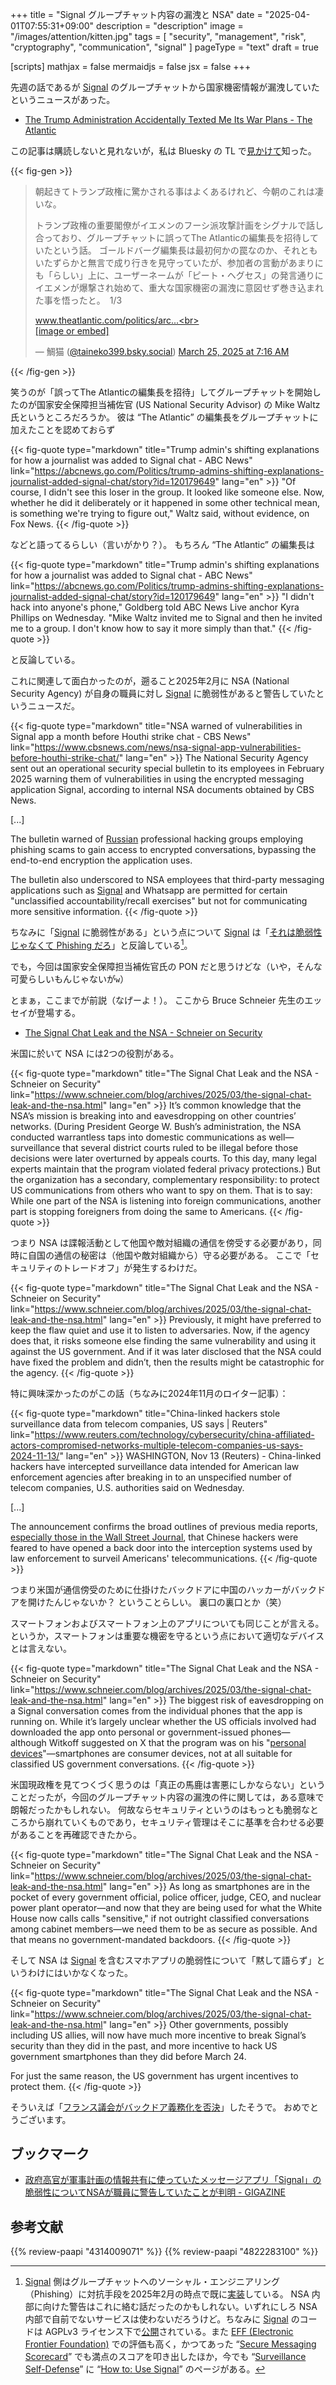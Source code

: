 +++
title = "Signal グループチャット内容の漏洩と NSA"
date =  "2025-04-01T07:55:31+09:00"
description = "description"
image = "/images/attention/kitten.jpg"
tags = [ "security", "management", "risk", "cryptography", "communication", "signal" ]
pageType = "text"
draft = true

[scripts]
  mathjax = false
  mermaidjs = false
  jsx = false
+++

先週の話であるが [Signal] のグループチャットから国家機密情報が漏洩していたというニュースがあった。

- [The Trump Administration Accidentally Texted Me Its War Plans - The Atlantic](https://www.theatlantic.com/politics/archive/2025/03/trump-administration-accidentally-texted-me-its-war-plans/682151/)

この記事は購読しないと見れないが，私は Bluesky の TL で[見かけて](https://bsky.app/profile/taineko399.bsky.social/post/3ll5ru4pebc2g "朝起きてトランプ政権に驚かされる事はよくあるけれど、今朝のこれは凄いな。...")知った。

{{< fig-gen >}}
<blockquote class="bluesky-embed" data-bluesky-uri="at://did:plc:gknmy4fk7o2yocdywvtue5il/app.bsky.feed.post/3ll5ru4pebc2g" data-bluesky-cid="bafyreiemvh5lrqrbj4t45aasrmz2hbyofpi22o3po7vtddcqy7ywolpp44" data-bluesky-embed-color-mode="system"><p lang="ja">朝起きてトランプ政権に驚かされる事はよくあるけれど、今朝のこれは凄いな。

トランプ政権の重要閣僚がイエメンのフーシ派攻撃計画をシグナルで話し合っており、グループチャットに誤ってThe Atlanticの編集長を招待していたという話。
ゴールドバーグ編集長は最初何かの罠なのか、それともいたずらかと無言で成り行きを見守っていたが、参加者の言動があまりにも「らしい」上に、ユーザーネームが「ピート・ヘグセス」の発言通りにイエメンが爆撃され始めて、重大な国家機密の漏洩に意図せず巻き込まれた事を悟ったと。　1/3

www.theatlantic.com/politics/arc...<br><br><a href="https://bsky.app/profile/did:plc:gknmy4fk7o2yocdywvtue5il/post/3ll5ru4pebc2g?ref_src=embed">[image or embed]</a></p>&mdash; 鯛猫 (<a href="https://bsky.app/profile/did:plc:gknmy4fk7o2yocdywvtue5il?ref_src=embed">@taineko399.bsky.social</a>) <a href="https://bsky.app/profile/did:plc:gknmy4fk7o2yocdywvtue5il/post/3ll5ru4pebc2g?ref_src=embed">March 25, 2025 at 7:16 AM</a></blockquote><script async src="https://embed.bsky.app/static/embed.js" charset="utf-8"></script>
{{< /fig-gen >}}

笑うのが「誤ってThe Atlanticの編集長を招待」してグループチャットを開始したのが国家安全保障担当補佐官 (US National Security Advisor) の Mike Waltz 氏というところだろうか。
彼は “The Atlantic” の編集長をグループチャットに加えたことを認めておらず

{{< fig-quote type="markdown" title="Trump admin's shifting explanations for how a journalist was added to Signal chat - ABC News" link="https://abcnews.go.com/Politics/trump-admins-shifting-explanations-journalist-added-signal-chat/story?id=120179649" lang="en" >}}
"Of course, I didn't see this loser in the group. It looked like someone else. Now, whether he did it deliberately or it happened in some other technical mean, is something we're trying to figure out," Waltz said, without evidence, on Fox News.
{{< /fig-quote >}}

などと語ってるらしい（言いがかり？）。
もちろん “The Atlantic” の編集長は

{{< fig-quote type="markdown" title="Trump admin's shifting explanations for how a journalist was added to Signal chat - ABC News" link="https://abcnews.go.com/Politics/trump-admins-shifting-explanations-journalist-added-signal-chat/story?id=120179649" lang="en" >}}
"I didn't hack into anyone's phone," Goldberg told ABC News Live anchor Kyra Phillips on Wednesday. "Mike Waltz invited me to Signal and then he invited me to a group. I don't know how to say it more simply than that."
{{< /fig-quote >}}

と反論している。

これに関連して面白かったのが，遡ること2025年2月に NSA (National Security Agency) が自身の職員に対し [Signal] に脆弱性があると警告していたというニュースだ。

{{< fig-quote type="markdown" title="NSA warned of vulnerabilities in Signal app a month before Houthi strike chat - CBS News" link="https://www.cbsnews.com/news/nsa-signal-app-vulnerabilities-before-houthi-strike-chat/" lang="en" >}}
The National Security Agency sent out an operational security special bulletin to its employees in February 2025 warning them of vulnerabilities in using the encrypted messaging application Signal, according to internal NSA documents obtained by CBS News.

[...]

The bulletin warned of [Russian](https://www.cbsnews.com/news/trump-envoy-steve-witkoff-signal-text-group-chat-russia-putin/) professional hacking groups employing phishing scams to gain access to encrypted conversations, bypassing the end-to-end encryption the application uses. 

The bulletin also underscored to NSA employees that third-party messaging applications such as [Signal](https://www.cbsnews.com/news/what-is-signal-app-messaging/) and Whatsapp are permitted for certain "unclassified accountability/recall exercises" but not for communicating more sensitive information.
{{< /fig-quote >}}

ちなみに「[Signal] に脆弱性がある」という点について [Signal] は「[それは脆弱性じゃなくて Phishing だろ](https://x.com/signalapp/status/1904666111989166408)」と反論している[^s1]。

[^s1]: [Signal] 側はグループチャットへのソーシャル・エンジニアリング（Phishing）に対抗手段を2025年2月の時点で既に[実装](https://www.wired.com/story/russia-signal-qr-code-phishing-attack/)している。 NSA 内部に向けた警告はこれに絡む話だったのかもしれない。いずれにしろ NSA 内部で自前でないサービスは使わないだろうけど。ちなみに [Signal] のコードは AGPLv3 ライセンス下で[公開](https://github.com/signalapp "Signal")されている。また [EFF (Electronic Frontier Foundation)](https://www.eff.org/) での評価も高く，かつてあった “[Secure Messaging Scorecard](https://www.eff.org/pages/secure-messaging-scorecard "Secure Messaging Scorecard | Electronic Frontier Foundation")” でも満点のスコアを叩き出したほか，今でも “[Surveillance Self-Defense](https://ssd.eff.org/ "Surveillance Self-Defense")” に “[How to: Use Signal](https://ssd.eff.org/module/how-to-use-signal "How to: Use Signal | Surveillance Self-Defense")” のページがある。

でも，今回は国家安全保障担当補佐官氏の PON だと思うけどな（いや，そんな可愛らしいもんじゃないが`w`）

とまぁ，ここまでが前説（なげーよ！）。
ここから Bruce Schneier 先生のエッセイが登場する。

- [The Signal Chat Leak and the NSA - Schneier on Security](https://www.schneier.com/blog/archives/2025/03/the-signal-chat-leak-and-the-nsa.html)

米国に於いて NSA には2つの役割がある。

{{< fig-quote type="markdown" title="The Signal Chat Leak and the NSA - Schneier on Security" link="https://www.schneier.com/blog/archives/2025/03/the-signal-chat-leak-and-the-nsa.html" lang="en" >}}
It’s common knowledge that the NSA’s mission is breaking into and eavesdropping on other countries’ networks. (During President George W. Bush’s administration, the NSA conducted warrantless taps into domestic communications as well—surveillance that several district courts ruled to be illegal before those decisions were later overturned by appeals courts. To this day, many legal experts maintain that the program violated federal privacy protections.) But the organization has a secondary, complementary responsibility: to protect US communications from others who want to spy on them. That is to say: While one part of the NSA is listening into foreign communications, another part is stopping foreigners from doing the same to Americans.
{{< /fig-quote >}}

つまり NSA は諜報活動として他国や敵対組織の通信を傍受する必要があり，同時に自国の通信の秘密は（他国や敵対組織から）守る必要がある。
ここで「セキュリティのトレードオフ」が発生するわけだ。

{{< fig-quote type="markdown" title="The Signal Chat Leak and the NSA - Schneier on Security" link="https://www.schneier.com/blog/archives/2025/03/the-signal-chat-leak-and-the-nsa.html" lang="en" >}}
Previously, it might have preferred to keep the flaw quiet and use it to listen to adversaries. Now, if the agency does that, it risks someone else finding the same vulnerability and using it against the US government. And if it was later disclosed that the NSA could have fixed the problem and didn’t, then the results might be catastrophic for the agency.
{{< /fig-quote >}}

特に興味深かったのがこの話（ちなみに2024年11月のロイター記事）：

{{< fig-quote type="markdown" title="China-linked hackers stole surveillance data from telecom companies, US says | Reuters" link="https://www.reuters.com/technology/cybersecurity/china-affiliated-actors-compromised-networks-multiple-telecom-companies-us-says-2024-11-13/" lang="en" >}}
WASHINGTON, Nov 13 (Reuters) - China-linked hackers have intercepted surveillance data intended for American law enforcement agencies after breaking in to an unspecified number of telecom companies, U.S. authorities said on Wednesday.

[...]

The announcement confirms the broad outlines of previous media reports, [especially those in the Wall Street Journal](https://www.reuters.com/technology/cybersecurity/chinese-hackers-breached-us-court-wiretap-systems-wsj-reports-2024-10-06/), that Chinese hackers were feared to have opened a back door into the interception systems used by law enforcement to surveil Americans' telecommunications.
{{< /fig-quote >}}

つまり米国が通信傍受のために仕掛けたバックドアに中国のハッカーがバックドアを開けたんじゃないか？ ということらしい。
裏口の裏口とか（笑）

スマートフォンおよびスマートフォン上のアプリについても同じことが言える。
というか，スマートフォンは重要な機密を守るという点において適切なデバイスとは言えない。

{{< fig-quote type="markdown" title="The Signal Chat Leak and the NSA - Schneier on Security" link="https://www.schneier.com/blog/archives/2025/03/the-signal-chat-leak-and-the-nsa.html" lang="en" >}}
The biggest risk of eavesdropping on a Signal conversation comes from the individual phones that the app is running on. While it’s largely unclear whether the US officials involved had downloaded the app onto personal or government-issued phones—although Witkoff suggested on X that the program was on his "[personal devices](https://x.com/SteveWitkoff/status/1904886084879720683)"—smartphones are consumer devices, not at all suitable for classified US government conversations.
{{< /fig-quote >}}

米国現政権を見てつくづく思うのは「真正の馬鹿は害悪にしかならない」ということだったが，今回のグループチャット内容の漏洩の件に関しては，ある意味で朗報だったかもしれない。
何故ならセキュリティというのはもっとも脆弱なところから崩れていくものであり，セキュリティ管理はそこに基準を合わせる必要があることを再確認できたから。

{{< fig-quote type="markdown" title="The Signal Chat Leak and the NSA - Schneier on Security" link="https://www.schneier.com/blog/archives/2025/03/the-signal-chat-leak-and-the-nsa.html" lang="en" >}}
As long as smartphones are in the pocket of every government official, police officer, judge, CEO, and nuclear power plant operator—and now that they are being used for what the White House now calls calls  "sensitive," if not outright classified conversations among cabinet members—we need them to be as secure as possible. And that means no government-mandated backdoors.
{{< /fig-quote >}}

そして NSA は [Signal] を含むスマホアプリの脆弱性について「黙して語らず」というわけにはいかなくなった。

{{< fig-quote type="markdown" title="The Signal Chat Leak and the NSA - Schneier on Security" link="https://www.schneier.com/blog/archives/2025/03/the-signal-chat-leak-and-the-nsa.html" lang="en" >}}
Other governments, possibly including US allies, will now have much more incentive to break Signal’s security than they did in the past, and more incentive to hack US government smartphones than they did before March 24.

For just the same reason, the US government has urgent incentives to protect them.
{{< /fig-quote >}}

そういえば「[フランス議会がバックドア義務化を否決](https://p2ptk.org/privacy/5397 "暗号化の勝利：フランス議会がバックドア義務化を否決 » p2ptk[.]org")」したそうで。
おめでとうございます。

## ブックマーク

- [政府高官が軍事計画の情報共有に使っていたメッセージアプリ「Signal」の脆弱性についてNSAが職員に警告していたことが判明 - GIGAZINE](https://gigazine.net/news/20250326-nsa-warned-signal-app-vulnerabilities/)

[Signal]: https://signal.org/ "Signal"

## 参考文献

{{% review-paapi "4314009071" %}} <!-- 暗号化 プライバシーを救った反乱者たち -->
{{% review-paapi "4822283100" %}} <!-- セキュリティはなぜやぶられたのか -->
